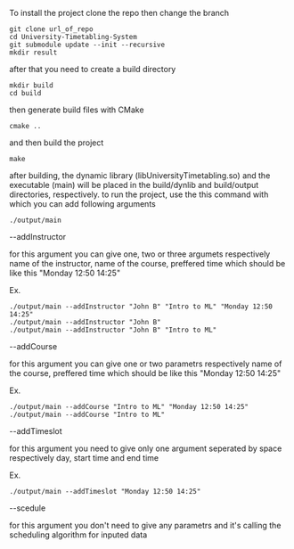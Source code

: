 To install the project clone the repo then change the branch
```
git clone url_of_repo
cd University-Timetabling-System
git submodule update --init --recursive
mkdir result
```

after that you need to create a build directory
```
mkdir build
cd build
```
then generate build files with CMake
```
cmake ..
```
and then build the project
```
make
```
after building, the dynamic library (libUniversityTimetabling.so) and the executable (main) will be placed in the build/dynlib and build/output directories, respectively.
to run the project, use the this command with which you can add following arguments
```
./output/main
```

--addInstructor

for this argument you can give one, two or three argumets respectively name of the instructor, name of the course, preffered time which should be like this "Monday 12:50 14:25"

Ex. 
```
./output/main --addInstructor "John B" "Intro to ML" "Monday 12:50 14:25"
./output/main --addInstructor "John B"
./output/main --addInstructor "John B" "Intro to ML"
```
--addCourse

for this argument you can give one or two parametrs respectively name of the course,  preffered time which should be like this "Monday 12:50 14:25"

Ex. 
```
./output/main --addCourse "Intro to ML" "Monday 12:50 14:25"
./output/main --addCourse "Intro to ML"
```

--addTimeslot

for this argument you need to give only one argument seperated by space respectively day, start time and end time

Ex. 
```
./output/main --addTimeslot "Monday 12:50 14:25"
```

--scedule

for this argument you don't need to give any parametrs and it's calling the scheduling algorithm for inputed data
